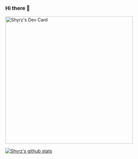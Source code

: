 ### Hi there 👋

<a href="https://app.daily.dev/shyrz"><img src="https://api.daily.dev/devcards/7b9ef80022e7440f85688d98e8a588db.png?r=vmr" width="400" alt="Shyrz's Dev Card"/></a>

[![Shyrz's github stats](https://github-readme-stats.vercel.app/api?username=shyrz&count_private=true&show_icons=true)](https://github.com/anuraghazra/github-readme-stats)

<!--
**shyrz/shyrz** is a ✨ _special_ ✨ repository because its `README.md` (this file) appears on your GitHub profile.

Here are some ideas to get you started:

- 🔭 I’m currently working on ...
- 🌱 I’m currently learning ...
- 👯 I’m looking to collaborate on ...
- 🤔 I’m looking for help with ...
- 💬 Ask me about ...
- 📫 How to reach me: ...
- 😄 Pronouns: ...
- ⚡ Fun fact: ...
-->

